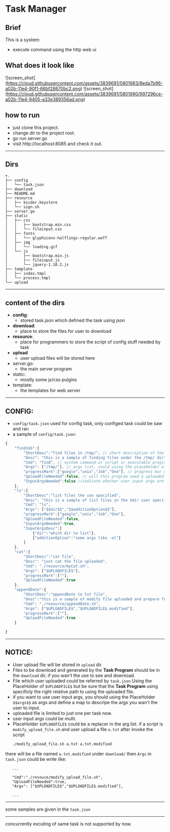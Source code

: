 # Task Manager

## Brief 

This is a system:

* execute command using the http web ui

## What does it look like
![screen_shot] (https://cloud.githubusercontent.com/assets/3839691/5801983/8eda7b96-a02b-11e4-90f1-66bf28670bc2.png)
![screen_shot] (https://cloud.githubusercontent.com/assets/3839691/5801990/997296ce-a02b-11e4-8405-a33e389356ad.png)


## how to run

* just clone this project.
* change dir to the project root.
* go run server.go
* visit http://localhost:8085 and check it out.

------

## Dirs

    +.
    ├── config
    │   └── task.json
    ├── download
    ├── README.md
    ├── resource
    │   ├── ksider.keystore
    │   └── sign.sh
    ├── server.go
    ├── static
    │   ├── css
    │   │   ├── bootstrap.min.css
    │   │   └── fileinput.css
    │   ├── fonts
    │   │   └── glyphicons-halflings-regular.woff
    │   ├── img
    │   │   └── loading.gif
    │   └── js
    │       ├── bootstrap.min.js
    │       ├── fileinput.js
    │       └── jquery-1.10.2.js
    ├── template
    │   ├── index.tmpl
    │   └── process.tmpl
    └── upload  

------

## content of the dirs

   * **config**:
      - stored task.json which defined the task using json
   * **download**:
      - place to store the files for user to download
   * **resource**:
      - place for programmers to store the script of config stuff needed by task
   * **upload**
      - user upload files will be stored here
   * server.go:
      - the main server program
   * static:
      - mostly some js/css pulgins
   * template:
      - the templates for web server

------

## CONFIG:

  - `config/task.json` used for config task, only configed task could be saw and ran
  - a sample of `config/task.json`:

```javascript
{
    "findJob":{
        "ShortDesc":"find files in /tmp/", // short description of the task
        "Desc": "this is a sample of finding files under the /tmp/ dir", // more specificly description of the task
        "Cmd": "find", // system command or script or executable program the task should run
        "Args": ["/tmp/"], // args list, could using the placeHolder of `$UPLOADFILE$` or `$$Args$$` which will be speicifeid by next chapter.
        "progressMark":["google","unix","Job","One"], // progress bar marks generated by program to Stdout.
        "UploadFileNeeded":false, // will this program need a uploaded files?
        "InputArgsNeeded":false //indicate whether user input args are needed.
    },
    "ls":{
        "ShortDesc":"list files the use specified",
        "Desc": "this is a sample of list files in the $dir user specified",
        "Cmd": "ls",
        "Args": ["$$dir$$","$$additionOption$$"],
        "progressMark":["google","unix","Job","One"],
        "UploadFileNeeded":false,
        "InputArgsNeeded":true,
        "InputArgsDesc":[
            {"dir":"which dir to list"},
            {"additionOption":"some args like -al"}
        ] 
    },
    "cat":{
        "ShortDesc":"cat file",
        "Desc": "just cat the file uploaded",
        "Cmd": "./resource/myCat.sh",
        "Args": ["$UPLOADFILE$"],
        "progressMark":[""],
        "UploadFileNeeded":true
    },
    "appendDate":{
        "ShortDesc":"appendDate to txt file",
        "Desc":"this is a sample of modify file uploaded and prepare for user to download",
        "Cmd": "./resource/appendDate.sh",
        "Args": ["$UPLOADFILE$","$UPLOADFILE$.modified"],
        "progressMark":[""],
        "UploadFileNeeded":true
    }

}
```
------

## NOTICE:

* User upload file will be stored in `upload` dir.
* Files to be download and generated by the **Task Program** should be in the `download` dir, if you wan't the use to see and download.
* File which user uploaded could be referred by `task.json` Using the PlaceHolder of `$UPLOADFILE$` but be sure that the **Task Program** using specificly the right relative path to using the uploaded file.
* if you want to use user input args, you should using the PlaceHolder `$$args$$` as args and define a map to descripe the args you wan't the user to input.
* uploaded file is limited to just one per task now.
* user input args could be multi.
* PlaceHolder `$UPLOADFILE$` could be a replacer in the arg list.
   if a script is `modify_upload_file.sh` and user upload a file `a.txt` after invoke the script

```bash
   ./modify_upload_file.sh a.txt a.txt.modified 

```
there will be a file named `a.txt.modified` under `download/`
then `Args` in `task.json` could be write like:
```
   ...

   "Cmd":"./resouce/modify_upload_file.sh",
   "UploadFileNeeded":true,
   "Args": ["$UPLOADFILE$","$UPLOADFILE$.modified"],
   
   ...
```

------
some samples are given in the `task.json`

------
concurrently excuting of same task is not supported by now.
